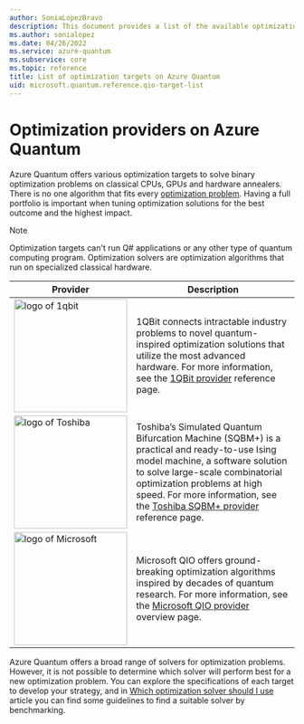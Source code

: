 ```yaml
---
author: SoniaLopezBravo
description: This document provides a list of the available optimization providers on Azure Quantum.
ms.author: sonialopez
ms.date: 04/26/2022
ms.service: azure-quantum
ms.subservice: core
ms.topic: reference
title: List of optimization targets on Azure Quantum
uid: microsoft.quantum.reference.qio-target-list
---
```


# Optimization providers on Azure Quantum

Azure Quantum offers various optimization targets to solve binary optimization problems on classical CPUs, GPUs and hardware annealers. There is no one algorithm that fits every [optimization problem](xref:microsoft.quantum.optimization.concepts.overview.introduction). Having a full portfolio is important when tuning optimization solutions for the best outcome and the highest impact.

> [!NOTE]
> Optimization targets can't run Q# applications or any other type of quantum computing program. Optimization solvers are optimization algorithms that run on specialized classical hardware.

| Provider | Description |
|---|---|
|<img src="~/media/logo-1qbit2.png" alt="logo of 1qbit" title="logo of 1qbit" width="200" height="200"/>|1QBit connects intractable industry problems to novel quantum-inspired optimization solutions that utilize the most advanced hardware. For more information, see the [1QBit provider](xref:microsoft.quantum.providers.optimization.1qbit) reference page.|
|<img src="~/media/logo-toshiba.png" alt="logo of Toshiba" title="logo of Toshiba" width="200" height="200"/>| Toshiba’s Simulated Quantum Bifurcation Machine (SQBM+) is a practical and ready-to-use Ising model machine, a software solution to solve large-scale combinatorial optimization problems at high speed. For more information, see the [Toshiba SQBM+ provider](xref:microsoft.quantum.providers.optimization.toshiba) reference page. |
|<img src="~/media/logo-microsoft2.png" alt="logo of Microsoft" title="logo of Microsoft" width="200" height="200"/>| Microsoft QIO offers ground-breaking optimization algorithms inspired by decades of quantum research. For more information, see the [Microsoft QIO provider](xref:microsoft.quantum.optimization.providers.microsoft.qio) overview page. |

Azure Quantum offers a broad range of solvers for optimization problems. However, it is not possible to determine which solver will perform best for a new optimization problem. You can explore the specifications of each target to develop your strategy, and in [Which optimization solver should I use](xref:microsoft.quantum.optimization.choose-solver) article you can find some guidelines to find a suitable solver by benchmarking.
